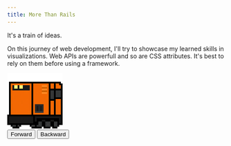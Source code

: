 ```yaml
---
title: More Than Rails
---
```


It's a train of ideas.

On this journey of web development, I'll try to showcase my learned skills in visualizations. 
Web APIs are powerfull and so are CSS attributes. It's best to rely on them before using a framework.

<div class="pnr-train-container">
    <img id="pnr-del" class="pnr-del" src="/assets/img/train-del-900.gif">
</div>
<div>
    <button id="pnr-forward" class="pnr-ctrl-btn">Forward</button>
    <button id="pnr-backward" class="pnr-ctrl-btn">Backward</button>
</div>